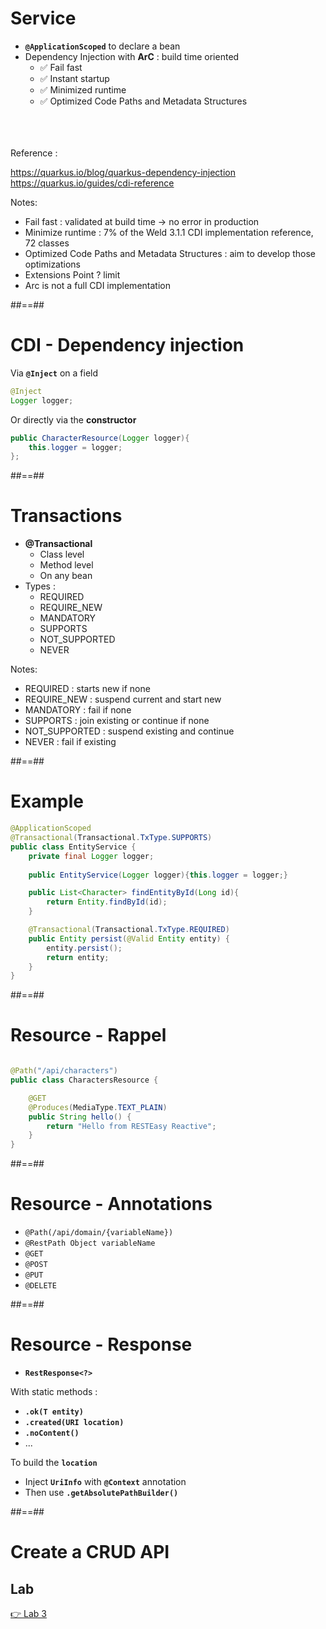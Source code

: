 
<!-- .slide: class="with-code" -->
# Service

- **```@ApplicationScoped```** to declare a bean
- Dependency Injection with **ArC** : build time oriented
  - ✅ Fail fast
  - ✅ Instant startup
  - ✅ Minimized runtime 
  - ✅ Optimized Code Paths and Metadata Structures

<br>
<br>
<br>
Reference :

https://quarkus.io/blog/quarkus-dependency-injection
<br>
https://quarkus.io/guides/cdi-reference

Notes:
- Fail fast : validated at build time -> no error in production
- Minimize runtime : 7% of the Weld 3.1.1 CDI implementation reference, 72 classes
- Optimized Code Paths and Metadata Structures : aim to develop those optimizations
- Extensions Point ? limit 
- Arc is not a full CDI implementation

##==##
<!-- .slide: class="with-code" -->
# CDI - Dependency injection

Via **```@Inject```** on a field
```java
@Inject
Logger logger;
```
Or directly via the **constructor**
```java
public CharacterResource(Logger logger){
    this.logger = logger;
};
```

##==##
<!-- .slide: class="with-code" -->
# Transactions

- **@Transactional**
  - Class level
  - Method level
  - On any bean
- Types :
  - REQUIRED
  - REQUIRE_NEW
  - MANDATORY
  - SUPPORTS
  - NOT_SUPPORTED
  - NEVER


Notes:
- REQUIRED : starts new if none
- REQUIRE_NEW : suspend current and start new
- MANDATORY : fail if none
- SUPPORTS : join existing or continue if none
- NOT_SUPPORTED : suspend existing and continue
- NEVER : fail if existing

##==##
<!-- .slide: class="with-code" -->
# Example
```java
@ApplicationScoped
@Transactional(Transactional.TxType.SUPPORTS)
public class EntityService {
    private final Logger logger;
    
    public EntityService(Logger logger){this.logger = logger;}

    public List<Character> findEntityById(Long id){
        return Entity.findById(id);
    }

    @Transactional(Transactional.TxType.REQUIRED)
    public Entity persist(@Valid Entity entity) {
        entity.persist();
        return entity;
    }
}
```

##==##
<!-- .slide: class="with-code" -->
# Resource - Rappel
```java

@Path("/api/characters")
public class CharactersResource {

    @GET
    @Produces(MediaType.TEXT_PLAIN)
    public String hello() {
        return "Hello from RESTEasy Reactive";
    }
}
```


##==##
<!-- .slide: class="with-code" -->
# Resource - Annotations

- ```@Path(/api/domain/{variableName})```
- ```@RestPath Object variableName```
- ```@GET```
- ```@POST```
- ```@PUT```
- ```@DELETE```


##==##
<!-- .slide: class="with-code" -->
# Resource - Response

- **```RestResponse<?>```**

With static methods :
  - **```.ok(T entity)```**
  - **```.created(URI location)```**
  - **```.noContent()```**
  - ...

To build the **```location```**
- Inject **```UriInfo```** with **```@Context```** annotation
- Then use **```.getAbsolutePathBuilder()```**

##==##
<!-- .slide: class="exercice" -->
# Create a CRUD API
## Lab

[👉 Lab 3](https://github.com/sfeir-open-source/sfeir-school-quarkus/blob/speaker/steps/01.07-crud-api/README.md)

